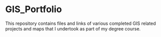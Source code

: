 # GIS_Portfolio
This repository contains files and links of various completed GIS related projects and maps that I undertook as part of my degree course.
